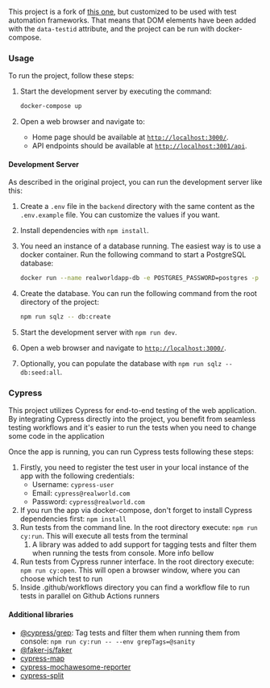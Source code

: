 This project is a fork of [this one](https://github.com/TonyMckes/conduit-realworld-example-app), but customized to be used with test automation frameworks. That means that DOM elements have been added with the `data-testid` attribute, and the project can be run with docker-compose.

### Usage

To run the project, follow these steps:

1. Start the development server by executing the command:

   ```bash
   docker-compose up
   ```

2. Open a web browser and navigate to:
   - Home page should be available at [`http://localhost:3000/`](http://localhost:3000).
   - API endpoints should be available at [`http://localhost:3001/api`](http://localhost:3001/api).

#### Development Server

As described in the original project, you can run the development server like this:

1. Create a `.env` file in the `backend` directory with the same content as the `.env.example` file. You can customize the values if you want.
2. Install dependencies with `npm install`.
3. You need an instance of a database running. The easiest way is to use a docker container. Run the following command to start a PostgreSQL database:

   ```bash
   docker run --name realworldapp-db -e POSTGRES_PASSWORD=postgres -p 5432:5432 -d postgres
   ```

4. Create the database. You can run the following command from the root directory of the project:

   ```bash
   npm run sqlz -- db:create
   ```

5. Start the development server with `npm run dev`.
6. Open a web browser and navigate to [`http://localhost:3000/`](http://localhost:3000).
7. Optionally, you can populate the database with `npm run sqlz -- db:seed:all`.

### Cypress

This project utilizes Cypress for end-to-end testing of the web application. By integrating Cypress directly into the project, you benefit from seamless testing workflows and it's easier to run the tests when you need to change some code in the application

Once the app is running, you can run Cypress tests following these steps:

1. Firstly, you need to register the test user in your local instance of the app with the following credentials:
   - Username: `cypress-user`
   - Email: `cypress@realworld.com`
   - Password: `cypress@realworld.com`
2. If you run the app via docker-compose, don't forget to install Cypress dependencies first: `npm install`
3. Run tests from the command line. In the root directory execute: `npm run cy:run`. This will execute all tests from the terminal
   1. A library was added to add support for tagging tests and filter them when running the tests from console. More info bellow
4. Run tests from Cypress runner interface. In the root directory execute: `npm run cy:open`. This will open a browser window, where you can choose which test to run
5. Inside .github/workflows directory you can find a workflow file to run tests in parallel on Github Actions runners

#### Additional libraries

- [@cypress/grep](https://github.com/cypress-io/cypress/tree/develop/npm/grep#cypressgrep): Tag tests and filter them when running them from console: `npm run cy:run -- --env grepTags=@sanity`
- [@faker-js/faker](https://fakerjs.dev/guide/)
- [cypress-map](https://github.com/bahmutov/cypress-map)
- [cypress-mochawesome-reporter](https://www.npmjs.com/package/cypress-mochawesome-reporter)
- [cypress-split](https://github.com/bahmutov/cypress-split)
